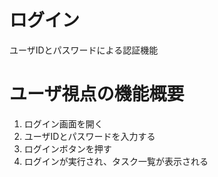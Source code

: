 # ログイン
ユーザIDとパスワードによる認証機能

# ユーザ視点の機能概要
1. ログイン画面を開く
2. ユーザIDとパスワードを入力する
3. ログインボタンを押す
4. ログインが実行され、タスク一覧が表示される
